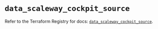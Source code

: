 # `data_scaleway_cockpit_source`

Refer to the Terraform Registry for docs: [`data_scaleway_cockpit_source`](https://registry.terraform.io/providers/scaleway/scaleway/2.57.0/docs/data-sources/cockpit_source).
